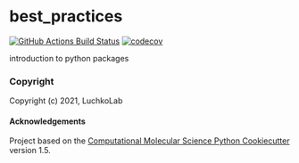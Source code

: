 best_practices
==============================
[//]: # (Badges)
[![GitHub Actions Build Status](https://github.com/REPLACE_WITH_OWNER_ACCOUNT/best_practices/workflows/CI/badge.svg)](https://github.com/REPLACE_WITH_OWNER_ACCOUNT/best_practices/actions?query=workflow%3ACI)
[![codecov](https://codecov.io/gh/REPLACE_WITH_OWNER_ACCOUNT/best_practices/branch/master/graph/badge.svg)](https://codecov.io/gh/REPLACE_WITH_OWNER_ACCOUNT/best_practices/branch/master)


introduction to python packages

### Copyright

Copyright (c) 2021, LuchkoLab


#### Acknowledgements
 
Project based on the 
[Computational Molecular Science Python Cookiecutter](https://github.com/molssi/cookiecutter-cms) version 1.5.
